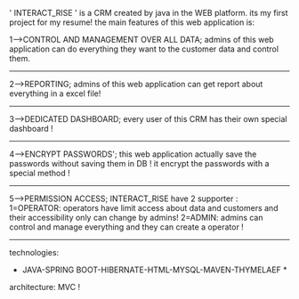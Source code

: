' INTERACT_RISE ' is a CRM created by java in the WEB platform.
its my first project for my resume!
the main features of this web application is:

1-->CONTROL AND MANAGEMENT OVER ALL DATA;
  admins of this web application can do everything they want to the customer data and control them. 
***********
2-->REPORTING;
  admins of this web application can get report about everything in a excel file!
***********
3-->DEDICATED DASHBOARD;
  every user of this CRM has their own special dashboard !
***********
4-->ENCRYPT PASSWORDS';
  this web application actually save the passwords without saving them in DB ! it encrypt the passwords with a special method !
***********
5-->PERMISSION ACCESS;
  INTERACT_RISE have 2 supporter : 
1=OPERATOR: operators have limit access about data and customers and their accessibility only can change by admins!
2=ADMIN: admins can control and manage everything and they can create a operator !
***********

technologies:
* JAVA-SPRING BOOT-HIBERNATE-HTML-MYSQL-MAVEN-THYMELAEF *

architecture: MVC !